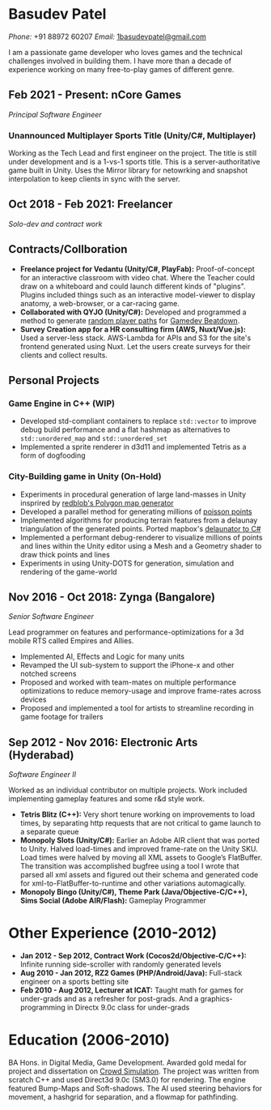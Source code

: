 # Basudev Patel

_Phone:_ +91 88972 60207
_Email:_ [1basudevpatel@gmail.com](mailto:1basudevpatel@gmail.com)

I am a passionate game developer who loves games and the technical challenges involved in building them. I have more than a decade of experience working on many free-to-play games of different genre.

## Feb 2021 - Present: nCore Games
_Principal Software Engineer_

### Unannounced Multiplayer Sports Title (Unity/C#, Multiplayer)
Working as the Tech Lead and first engineer on the project. The title is still under development and is a 1-vs-1 sports title. This is a server-authoritative game built in Unity. Uses the Mirror library for netowrking and snapshot interpolation to keep clients in sync with the server.

## Oct 2018 - Feb 2021: Freelancer
_Solo-dev and contract work_

## Contracts/Collboration

- **Freelance project for Vedantu (Unity/C#, PlayFab):** Proof-of-concept for an interactive classroom with video chat. Where the Teacher could draw on a whiteboard and could launch different kinds of "plugins". Plugins included things such as an interactive model-viewer to display anatomy, a web-browser, or a car-racing game.
- **Collaborated with QYJO (Unity/C#):** Developed and programmed a method to generate [random player paths](https://medium.com/@1basudevpatel/random-paths-in-gamedev-beatdown-a913a1d8c5e6) for [Gamedev Beatdown](https://store.steampowered.com/app/1100300/Gamedev_Beatdown/).
- **Survey Creation app for a HR consulting firm (AWS, Nuxt/Vue.js):** Used a server-less stack. AWS-Lambda for APIs and S3 for the site's frontend generated using Nuxt. Let the users create surveys for their clients and collect results.

## Personal Projects

### Game Engine in C++ (WIP)
- Developed std-compliant containers to replace `std::vector` to improve debug build performance and a flat hashmap as alternatives to `std::unordered_map` and `std::unordered_set`
- Implemented a sprite renderer in d3d11 and implemented Tetris as a form of dogfooding

### City-Building game in Unity (On-Hold)
- Experiments in procedural generation of large land-masses in Unity insprired by [redblob's Polygon map generator](https://www.redblobgames.com/maps/mapgen2/)
- Developed a parallel method for generating millions of [poisson points](https://medium.com/@1basudevpatel/faster-poisson-sampling-a76cb9a99825)
- Implemented algorithms for producing terrain features from a delaunay triangulation of the generated points. Ported mapbox's [delaunator to C#](https://gist.github.com/bapel/c8888e6e7d365d126f454598331b9f19)
- Implemented a performant debug-renderer to visualize millions of points and lines within the Unity editor using a Mesh and a Geometry shader to draw thick points and lines
- Experiments in using Unity-DOTS for generation, simulation and rendering of the game-world

## Nov 2016 - Oct 2018: Zynga (Bangalore)
_Senior Software Engineer_

Lead programmer on features and performance-optimizations for a 3d mobile RTS called Empires and Allies.
- Implemented AI, Effects and Logic for many units
- Revamped the UI sub-system to support the iPhone-x and other notched screens
- Proposed and worked with team-mates on multiple performance optimizations to reduce memory-usage and improve frame-rates across devices
- Proposed and implemented a tool for artists to streamline recording in game footage for trailers

## Sep 2012 - Nov 2016: Electronic Arts (Hyderabad)
_Software Engineer II_

Worked as an individual contributor on multiple projects. Work included implementing gameplay features and some r&d style work.

- **Tetris Blitz (C++):** Very short tenure working on improvements to load times, by separating http requests that are not critical to game launch to a separate queue
- **Monopoly Slots (Unity/C#):** Earlier an Adobe AIR client that was ported to Unity. Halved load-times and improved frame-rate on the Unity SKU. Load times were halved by moving all XML assets to Google’s FlatBuffer. The transition was accomplished bugfree using a tool I wrote that parsed all xml assets and figured out their schema and generated code for xml-to-FlatBuffer-to-runtime and other variations automagically.
- **Monopoly Bingo (Unity/C#), Theme Park (Java/Objective-C/C++), Sims Social (Adobe AIR/Flash):** Gameplay Programmer

# Other Experience (2010-2012)

- **Jan 2012 - Sep 2012, Contract Work (Cocos2d/Objective-C/C++):** Infinite running side-scroller with randomly generated levels
- **Aug 2010 - Jan 2012, RZ2 Games (PHP/Android/Java):** Full-stack engineer on a sports betting site
- **Feb 2010 - Aug 2012, Lecturer at ICAT:** Taught math for games for under-grads and as a refresher for post-grads. And a graphics-programming in Directx 9.0c class for under-grads

# Education (2006-2010)

BA Hons. in Digital Media, Game Development. Awarded gold medal for project and dissertation on [Crowd Simulation](https://www.youtube.com/watch?v=vxSII4mlig8). The project was written from scratch C++ and used Direct3d 9.0c (SM3.0) for rendering. The engine featured Bump-Maps and Soft-shadows. The AI used steering behaviors for movement, a hashgrid for separation, and a flowmap for pathfinding.
